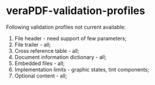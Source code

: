 # veraPDF-validation-profiles
Following validation profiles not current available:

1. File header - need support of few parameters;
2. File trailer - all;
3. Cross reference table - all;
4. Document information dictionary - all;
5. Embedded files - all;
6. Implementation limits - graphic states, tint components;
7. Optional content - all;